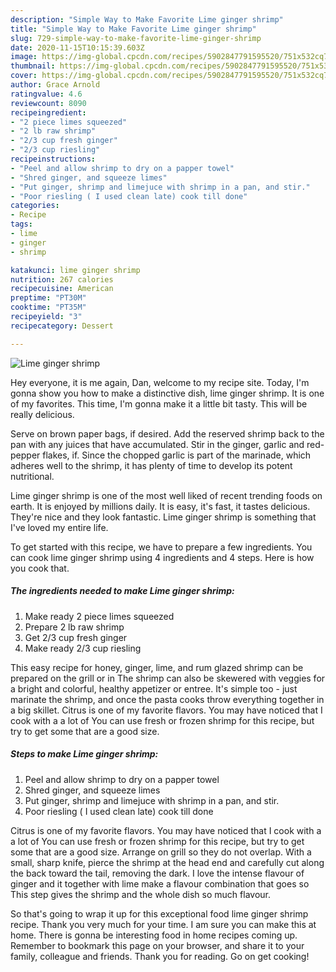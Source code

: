 ```yaml
---
description: "Simple Way to Make Favorite Lime ginger shrimp"
title: "Simple Way to Make Favorite Lime ginger shrimp"
slug: 729-simple-way-to-make-favorite-lime-ginger-shrimp
date: 2020-11-15T10:15:39.603Z
image: https://img-global.cpcdn.com/recipes/5902847791595520/751x532cq70/lime-ginger-shrimp-recipe-main-photo.jpg
thumbnail: https://img-global.cpcdn.com/recipes/5902847791595520/751x532cq70/lime-ginger-shrimp-recipe-main-photo.jpg
cover: https://img-global.cpcdn.com/recipes/5902847791595520/751x532cq70/lime-ginger-shrimp-recipe-main-photo.jpg
author: Grace Arnold
ratingvalue: 4.6
reviewcount: 8090
recipeingredient:
- "2 piece limes squeezed"
- "2 lb raw shrimp"
- "2/3 cup fresh ginger"
- "2/3 cup riesling"
recipeinstructions:
- "Peel and allow shrimp to dry on a papper towel"
- "Shred ginger, and squeeze limes"
- "Put ginger, shrimp and limejuce with shrimp in a pan, and stir."
- "Poor riesling ( I used clean late) cook till done"
categories:
- Recipe
tags:
- lime
- ginger
- shrimp

katakunci: lime ginger shrimp 
nutrition: 267 calories
recipecuisine: American
preptime: "PT30M"
cooktime: "PT35M"
recipeyield: "3"
recipecategory: Dessert

---
```



![Lime ginger shrimp](https://img-global.cpcdn.com/recipes/5902847791595520/751x532cq70/lime-ginger-shrimp-recipe-main-photo.jpg)

Hey everyone, it is me again, Dan, welcome to my recipe site. Today, I'm gonna show you how to make a distinctive dish, lime ginger shrimp. It is one of my favorites. This time, I'm gonna make it a little bit tasty. This will be really delicious.

Serve on brown paper bags, if desired. Add the reserved shrimp back to the pan with any juices that have accumulated. Stir in the ginger, garlic and red-pepper flakes, if. Since the chopped garlic is part of the marinade, which adheres well to the shrimp, it has plenty of time to develop its potent nutritional.

Lime ginger shrimp is one of the most well liked of recent trending foods on earth. It is enjoyed by millions daily. It is easy, it's fast, it tastes delicious. They're nice and they look fantastic. Lime ginger shrimp is something that I've loved my entire life.


To get started with this recipe, we have to prepare a few ingredients. You can cook lime ginger shrimp using 4 ingredients and 4 steps. Here is how you cook that.

<!--inarticleads1-->

##### The ingredients needed to make Lime ginger shrimp:

1. Make ready 2 piece limes squeezed
1. Prepare 2 lb raw shrimp
1. Get 2/3 cup fresh ginger
1. Make ready 2/3 cup riesling


This easy recipe for honey, ginger, lime, and rum glazed shrimp can be prepared on the grill or in The shrimp can also be skewered with veggies for a bright and colorful, healthy appetizer or entree. It&#39;s simple too - just marinate the shrimp, and once the pasta cooks throw everything together in a big skillet. Citrus is one of my favorite flavors. You may have noticed that I cook with a a lot of You can use fresh or frozen shrimp for this recipe, but try to get some that are a good size. 

<!--inarticleads2-->

##### Steps to make Lime ginger shrimp:

1. Peel and allow shrimp to dry on a papper towel
1. Shred ginger, and squeeze limes
1. Put ginger, shrimp and limejuce with shrimp in a pan, and stir.
1. Poor riesling ( I used clean late) cook till done


Citrus is one of my favorite flavors. You may have noticed that I cook with a a lot of You can use fresh or frozen shrimp for this recipe, but try to get some that are a good size. Arrange on grill so they do not overlap. With a small, sharp knife, pierce the shrimp at the head end and carefully cut along the back toward the tail, removing the dark. I love the intense flavour of ginger and it together with lime make a flavour combination that goes so This step gives the shrimp and the whole dish so much flavour. 

So that's going to wrap it up for this exceptional food lime ginger shrimp recipe. Thank you very much for your time. I am sure you can make this at home. There is gonna be interesting food in home recipes coming up. Remember to bookmark this page on your browser, and share it to your family, colleague and friends. Thank you for reading. Go on get cooking!
